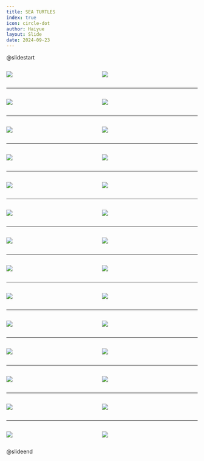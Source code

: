 ```yaml
---
title: SEA TURTLES
index: true
icon: circle-dot
author: Haiyue
layout: Slide
date: 2024-09-23
---
```

 
@slidestart

<div style="display:flex">
<div style="flex:1">

![](https://raw.githubusercontent.com/yclord/reading/refs/heads/master/english/Level-R/SEA%20TURTLES/001.webp)
</div>
<div style="flex:1">

![](https://raw.githubusercontent.com/yclord/reading/refs/heads/master/english/Level-R/SEA%20TURTLES/002.webp)
</div>
</div>

---

<div style="display:flex">
<div style="flex:1">

![](https://raw.githubusercontent.com/yclord/reading/refs/heads/master/english/Level-R/SEA%20TURTLES/003.webp)
</div>
<div style="flex:1">

![](https://raw.githubusercontent.com/yclord/reading/refs/heads/master/english/Level-R/SEA%20TURTLES/004.webp)
</div>
</div>

---

<div style="display:flex">
<div style="flex:1">

![](https://raw.githubusercontent.com/yclord/reading/refs/heads/master/english/Level-R/SEA%20TURTLES/005.webp)
</div>
<div style="flex:1">

![](https://raw.githubusercontent.com/yclord/reading/refs/heads/master/english/Level-R/SEA%20TURTLES/006.webp)
</div>
</div>

---

<div style="display:flex">
<div style="flex:1">

![](https://raw.githubusercontent.com/yclord/reading/refs/heads/master/english/Level-R/SEA%20TURTLES/007.webp)
</div>
<div style="flex:1">

![](https://raw.githubusercontent.com/yclord/reading/refs/heads/master/english/Level-R/SEA%20TURTLES/008.webp)
</div>
</div>

---

<div style="display:flex">
<div style="flex:1">

![](https://raw.githubusercontent.com/yclord/reading/refs/heads/master/english/Level-R/SEA%20TURTLES/009.webp)
</div>
<div style="flex:1">

![](https://raw.githubusercontent.com/yclord/reading/refs/heads/master/english/Level-R/SEA%20TURTLES/010.webp)
</div>
</div>

---

<div style="display:flex">
<div style="flex:1">

![](https://raw.githubusercontent.com/yclord/reading/refs/heads/master/english/Level-R/SEA%20TURTLES/011.webp)
</div>
<div style="flex:1">

![](https://raw.githubusercontent.com/yclord/reading/refs/heads/master/english/Level-R/SEA%20TURTLES/012.webp)
</div>
</div>

---

<div style="display:flex">
<div style="flex:1">

![](https://raw.githubusercontent.com/yclord/reading/refs/heads/master/english/Level-R/SEA%20TURTLES/013.webp)
</div>
<div style="flex:1">

![](https://raw.githubusercontent.com/yclord/reading/refs/heads/master/english/Level-R/SEA%20TURTLES/014.webp)
</div>
</div>

---

<div style="display:flex">
<div style="flex:1">

![](https://raw.githubusercontent.com/yclord/reading/refs/heads/master/english/Level-R/SEA%20TURTLES/015.webp)
</div>
<div style="flex:1">

![](https://raw.githubusercontent.com/yclord/reading/refs/heads/master/english/Level-R/SEA%20TURTLES/016.webp)
</div>
</div>

---

<div style="display:flex">
<div style="flex:1">

![](https://raw.githubusercontent.com/yclord/reading/refs/heads/master/english/Level-R/SEA%20TURTLES/017.webp)
</div>
<div style="flex:1">

![](https://raw.githubusercontent.com/yclord/reading/refs/heads/master/english/Level-R/SEA%20TURTLES/018.webp)
</div>
</div>

---

<div style="display:flex">
<div style="flex:1">

![](https://raw.githubusercontent.com/yclord/reading/refs/heads/master/english/Level-R/SEA%20TURTLES/019.webp)
</div>
<div style="flex:1">

![](https://raw.githubusercontent.com/yclord/reading/refs/heads/master/english/Level-R/SEA%20TURTLES/020.webp)
</div>
</div>

---

<div style="display:flex">
<div style="flex:1">

![](https://raw.githubusercontent.com/yclord/reading/refs/heads/master/english/Level-R/SEA%20TURTLES/021.webp)
</div>
<div style="flex:1">

![](https://raw.githubusercontent.com/yclord/reading/refs/heads/master/english/Level-R/SEA%20TURTLES/022.webp)
</div>
</div>

---

<div style="display:flex">
<div style="flex:1">

![](https://raw.githubusercontent.com/yclord/reading/refs/heads/master/english/Level-R/SEA%20TURTLES/023.webp)
</div>
<div style="flex:1">

![](https://raw.githubusercontent.com/yclord/reading/refs/heads/master/english/Level-R/SEA%20TURTLES/024.webp)
</div>
</div>

---

<div style="display:flex">
<div style="flex:1">

![](https://raw.githubusercontent.com/yclord/reading/refs/heads/master/english/Level-R/SEA%20TURTLES/025.webp)
</div>
<div style="flex:1">

![](https://raw.githubusercontent.com/yclord/reading/refs/heads/master/english/Level-R/SEA%20TURTLES/026.webp)
</div>
</div>

---

<div style="display:flex">
<div style="flex:1">

![](https://raw.githubusercontent.com/yclord/reading/refs/heads/master/english/Level-R/SEA%20TURTLES/027.webp)
</div>
<div style="flex:1">

![](https://raw.githubusercontent.com/yclord/reading/refs/heads/master/english/Level-R/SEA%20TURTLES/028.webp)
</div>
</div>

@slideend